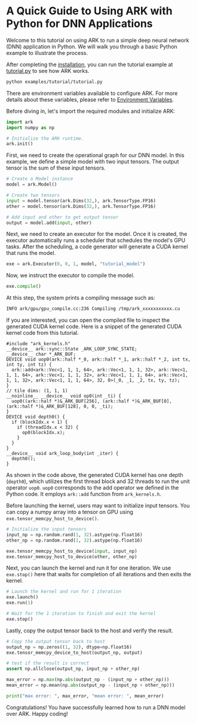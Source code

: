 # A Quick Guide to Using ARK with Python for DNN Applications

Welcome to this tutorial on using ARK to run a simple deep neural network (DNN) application in Python. We will walk you through a basic Python example to illustrate the process.

After completing the [installation](./install.md), you can run the tutorial example at [tutorial.py](../examples/tutorial/tutorial.py) to see how ARK works.

```bash
python examples/tutorial/tutorial.py
```

There are environment variables available to configure ARK. For more details about these variables, please refer to [Environment Variables](./env.md).

Before diving in, let's import the required modules and initialize ARK:

```python
import ark
import numpy as np

# Initialize the ARK runtime.
ark.init()
```
First, we need to create the operational graph for our DNN model. In this example, we define a simple model with two input tensors. The output tensor is the sum of these input tensors.

```python
# Create a Model instance
model = ark.Model()

# Create two tensors
input = model.tensor(ark.Dims(32,), ark.TensorType.FP16)
other = model.tensor(ark.Dims(32,), ark.TensorType.FP16)

# Add input and other to get output tensor
output = model.add(input, other)
```

Next, we need to create an executor for the model. Once it is created, the executor automatically runs a scheduler that schedules the model's GPU tasks. After the scheduling, a code generator will generate a CUDA kernel that runs the model.

```python
exe = ark.Executor(0, 0, 1, model, "tutorial_model")
```

Now, we instruct the executor to compile the model.

```python
exe.compile()
```

At this step, the system prints a compiling message such as:

```bash
INFO ark/gpu/gpu_compile.cc:236 Compiling /tmp/ark_xxxxxxxxxxx.cu
```

If you are interested, you can open the compiled file to inspect the generated CUDA kernel code. Here is a snippet of the generated CUDA kernel code from this tutorial.

```cuda
#include "ark_kernels.h"
__device__ ark::sync::State _ARK_LOOP_SYNC_STATE;
__device__ char *_ARK_BUF;
DEVICE void uop0(ark::half *_0, ark::half *_1, ark::half *_2, int tx, int ty, int tz) {
  ark::add<ark::Vec<1, 1, 1, 64>, ark::Vec<1, 1, 1, 32>, ark::Vec<1, 1, 1, 64>, ark::Vec<1, 1, 1, 32>, ark::Vec<1, 1, 1, 64>, ark::Vec<1, 1, 1, 32>, ark::Vec<1, 1, 1, 64>, 32, 0>(_0, _1, _2, tx, ty, tz);
}
// tile dims: (1, 1, 1)
__noinline__ __device__ void op0(int _ti) {
  uop0((ark::half *)&_ARK_BUF[256], (ark::half *)&_ARK_BUF[0], (ark::half *)&_ARK_BUF[128], 0, 0, _ti);
}
DEVICE void depth0() {
  if (blockIdx.x < 1) {
    if (threadIdx.x < 32) {
      op0(blockIdx.x);
    }
  }
}
__device__ void ark_loop_body(int _iter) {
  depth0();
}
```
As shown in the code above, the generated CUDA kernel has one depth (`depth0`), which utilizes the first thread block and 32 threads to run the unit operator `uop0`. `uop0` corresponds to the add operator we defined in the Python code. It employs `ark::add` function from `ark_kernels.h`.

Before launching the kernel, users may want to initialize input tensors. You can copy a numpy array into a tensor on GPU using `exe.tensor_memcpy_host_to_device()`.

```python
# Initialize the input tensors
input_np = np.random.rand(1, 32).astype(np.float16)
other_np = np.random.rand(1, 32).astype(np.float16)

exe.tensor_memcpy_host_to_device(input, input_np)
exe.tensor_memcpy_host_to_device(other, other_np)
```

Next, you can launch the kernel and run it for one iteration. We use `exe.stop()` here that waits for completion of all iterations and then exits the kernel.

```python
# Launch the kernel and run for 1 iteration
exe.launch()
exe.run(1)

# Wait for the 1 iteration to finish and exit the kernel
exe.stop()
```

Lastly, copy the output tensor back to the host and verify the result.

```python
# Copy the output tensor back to host
output_np = np.zeros((1, 32), dtype=np.float16)
exe.tensor_memcpy_device_to_host(output_np, output)

# test if the result is correct
assert np.allclose(output_np, input_np + other_np)

max_error = np.max(np.abs(output_np - (input_np + other_np)))
mean_error = np.mean(np.abs(output_np - (input_np + other_np)))

print("max error: ", max_error, "mean error: ", mean_error)
```

Congratulations! You have successfully learned how to run a DNN model over ARK. Happy coding!
